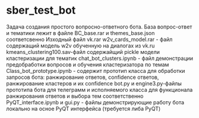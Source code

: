# sber_test_bot
  Задача создания простого вопросно-ответного бота.
  База вопрос-ответ и тематики лежит в файле BC_base.rar и themes_base.json соответсвенно
  Изходный файл vk.rar
  w2v_cards_model.rar - файл содержащий модель w2v обученную на диалогах из vk.ru
  kmeans_clustering100.sav-файл содержайщий pickle модели кластеризации для тематик
  chat_bot_clusters.ipynb - файл демонстрации предобработки вопросов и обучения кластеризатора по темам
  Class_bot_prototype.ipynb - содержит прототип класса для обработки запросов бота: ранжирование ответов, confidence ответов, ранжирование кластеров и их confidence
  bot.py и engine3.py-файлы прототипа бота для телеграмм и исполняемого класса для функционала ранжирования ответов и выбора тем соответственно
  PyQT_interface.ipynb и gui.py - файлы демонстрирующие работу бота локально на осное PyQT интерфейса (требуется либа PyQT)
